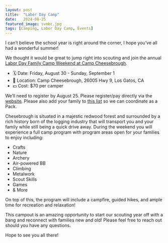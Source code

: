 ```yaml
---
layout: post
title:  "Labor Day Camp"
date:   2024-08-25
featured_image: svmbc.jpg
tags: [Camping, Labor Day Camp, Events]
---
```


I can’t believe the school year is right around the corner, I hope you’ve all had a wonderful summer!

We thought it would be great to jump right into scouting and join the annual [Labor Day Family Camp Weekend at Camp Cheesebrough](https://scoutingevent.com/055-FamilyCampCSR).

* 🗓️ Date: Friday, August 30 - Sunday, September 1
* 📍 Location: Camp Cheesebrough, 26005 Hwy 9, Los Gatos, CA
* 💵 Cost: $70 per camper

We’ll need to register by August 25. Please register/pay directly via the [website](https://scoutingevent.com/055-FamilyCampCSR). Please also add your family to [this list](https://docs.google.com/spreadsheets/d/17-_tOvmeSYTuumce2Mk-9PU-ohjQXNvCLDuPO_KcfQE/edit?usp=sharing) so we can coordinate as a Pack.

Chesebrough is situated in a majestic redwood forest and surrounded by a rich history born of the logging industry that will transport you and your family while still being a quick drive away. During the weekend you will experience a full camp program with program areas open for your families to enjoy including:

* Crafts
* Nature
* Archery
* Air-powered BB
* Climbing
* Metalwork
* Scout Skills
* Games
* & More

On top of this, the program will include a campfire, guided hikes, and ample time for recreation and relaxation!

This campout is an amazing opportunity to start our scouting year off with a bang and reconnect with families new and old! Please feel free to reach out should you have any questions.

Hope to see you all there!
